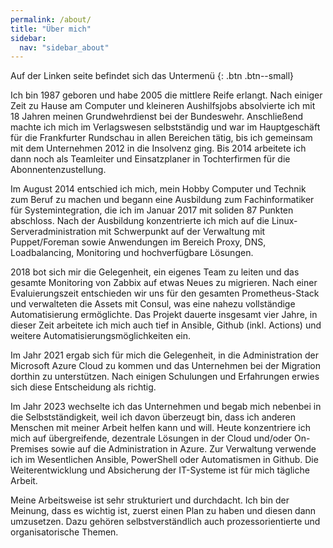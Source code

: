 ```yaml
---
permalink: /about/
title: "Über mich"
sidebar:
  nav: "sidebar_about"
---
```

Auf der Linken seite befindet sich das Untermenü
{: .btn .btn--small}

Ich bin 1987 geboren und habe 2005 die mittlere Reife erlangt. Nach einiger Zeit zu Hause am Computer und kleineren Aushilfsjobs absolvierte ich mit 18 Jahren meinen Grundwehrdienst bei der Bundeswehr. Anschließend machte ich mich im Verlagswesen selbstständig und war im Hauptgeschäft für die Frankfurter Rundschau in allen Bereichen tätig, bis ich gemeinsam mit dem Unternehmen 2012 in die Insolvenz ging. Bis 2014 arbeitete ich dann noch als Teamleiter und Einsatzplaner in Tochterfirmen für die Abonnentenzustellung.

Im August 2014 entschied ich mich, mein Hobby Computer und Technik zum Beruf zu machen und begann eine Ausbildung zum Fachinformatiker für Systemintegration, die ich im Januar 2017 mit soliden 87 Punkten abschloss. Nach der Ausbildung konzentrierte ich mich auf die Linux-Serveradministration mit Schwerpunkt auf der Verwaltung mit Puppet/Foreman sowie Anwendungen im Bereich Proxy, DNS, Loadbalancing, Monitoring und hochverfügbare Lösungen.

2018 bot sich mir die Gelegenheit, ein eigenes Team zu leiten und das gesamte Monitoring von Zabbix auf etwas Neues zu migrieren. Nach einer Evaluierungszeit entschieden wir uns für den gesamten Prometheus-Stack und verwalteten die Assets mit Consul, was eine nahezu vollständige Automatisierung ermöglichte. Das Projekt dauerte insgesamt vier Jahre, in dieser Zeit arbeitete ich mich auch tief in Ansible, Github (inkl. Actions) und weitere Automatisierungsmöglichkeiten ein.

Im Jahr 2021 ergab sich für mich die Gelegenheit, in die Administration der Microsoft Azure Cloud zu kommen und das Unternehmen bei der Migration dorthin zu unterstützen. Nach einigen Schulungen und Erfahrungen erwies sich diese Entscheidung als richtig.

Im Jahr 2023 wechselte ich das Unternehmen und begab mich nebenbei in die Selbstständigkeit, weil ich davon überzeugt bin, dass ich anderen Menschen mit meiner Arbeit helfen kann und will. Heute konzentriere ich mich auf übergreifende, dezentrale Lösungen in der Cloud und/oder On-Premises sowie auf die Administration in Azure. Zur Verwaltung verwende ich im Wesentlichen Ansible, PowerShell oder Automatismen in Github. Die Weiterentwicklung und Absicherung der IT-Systeme ist für mich tägliche Arbeit.

Meine Arbeitsweise ist sehr strukturiert und durchdacht. Ich bin der Meinung, dass es wichtig ist, zuerst einen Plan zu haben und diesen dann umzusetzen. Dazu gehören selbstverständlich auch prozessorientierte und organisatorische Themen.